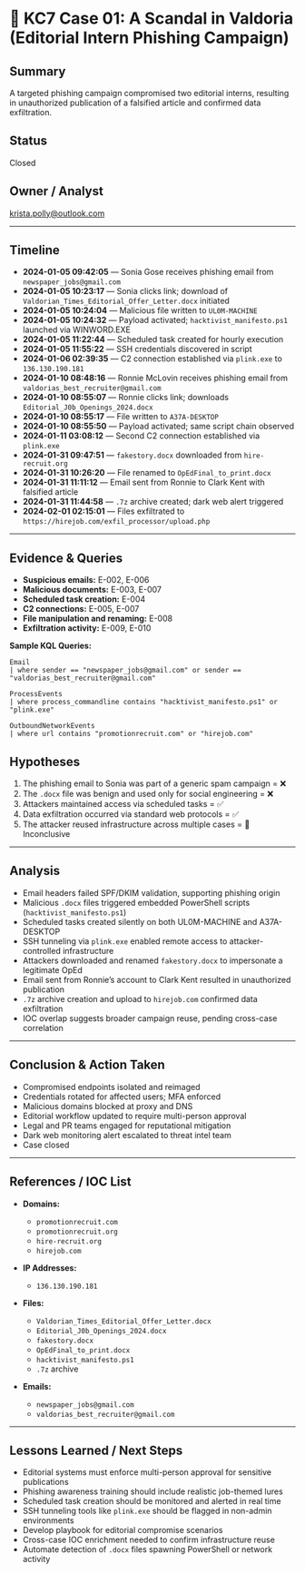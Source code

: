 # 📁 KC7 Case 01: A Scandal in Valdoria (Editorial Intern Phishing Campaign)

## Summary
A targeted phishing campaign compromised two editorial interns, resulting in unauthorized publication of a falsified article and confirmed data exfiltration.

## Status
Closed

## Owner / Analyst
krista.polly@outlook.com

---

## Timeline

- **2024-01-05 09:42:05** — Sonia Gose receives phishing email from `newspaper_jobs@gmail.com`
- **2024-01-05 10:23:17** — Sonia clicks link; download of `Valdorian_Times_Editorial_Offer_Letter.docx` initiated
- **2024-01-05 10:24:04** — Malicious file written to `UL0M-MACHINE`
- **2024-01-05 10:24:32** — Payload activated; `hacktivist_manifesto.ps1` launched via WINWORD.EXE
- **2024-01-05 11:22:44** — Scheduled task created for hourly execution
- **2024-01-05 11:55:22** — SSH credentials discovered in script
- **2024-01-06 02:39:35** — C2 connection established via `plink.exe` to `136.130.190.181`
- **2024-01-10 08:48:16** — Ronnie McLovin receives phishing email from `valdorias_best_recruiter@gmail.com`
- **2024-01-10 08:55:07** — Ronnie clicks link; downloads `Editorial_J0b_Openings_2024.docx`
- **2024-01-10 08:55:17** — File written to `A37A-DESKTOP`
- **2024-01-10 08:55:50** — Payload activated; same script chain observed
- **2024-01-11 03:08:12** — Second C2 connection established via `plink.exe`
- **2024-01-31 09:47:51** — `fakestory.docx` downloaded from `hire-recruit.org`
- **2024-01-31 10:26:20** — File renamed to `OpEdFinal_to_print.docx`
- **2024-01-31 11:11:12** — Email sent from Ronnie to Clark Kent with falsified article
- **2024-01-31 11:44:58** — `.7z` archive created; dark web alert triggered
- **2024-02-01 02:15:01** — Files exfiltrated to `https://hirejob.com/exfil_processor/upload.php`

---

## Evidence & Queries

- **Suspicious emails:** E-002, E-006  
- **Malicious documents:** E-003, E-007  
- **Scheduled task creation:** E-004  
- **C2 connections:** E-005, E-007  
- **File manipulation and renaming:** E-008  
- **Exfiltration activity:** E-009, E-010  

**Sample KQL Queries:**
```kql
Email
| where sender == "newspaper_jobs@gmail.com" or sender == "valdorias_best_recruiter@gmail.com"

ProcessEvents
| where process_commandline contains "hacktivist_manifesto.ps1" or "plink.exe"

OutboundNetworkEvents
| where url contains "promotionrecruit.com" or "hirejob.com"
```
## Hypotheses

1. The phishing email to Sonia was part of a generic spam campaign = ❌  
2. The `.docx` file was benign and used only for social engineering = ❌  
3. Attackers maintained access via scheduled tasks = ✅  
4. Data exfiltration occurred via standard web protocols = ✅  
5. The attacker reused infrastructure across multiple cases = 🔄 Inconclusive

---

## Analysis

- Email headers failed SPF/DKIM validation, supporting phishing origin  
- Malicious `.docx` files triggered embedded PowerShell scripts (`hacktivist_manifesto.ps1`)  
- Scheduled tasks created silently on both UL0M-MACHINE and A37A-DESKTOP  
- SSH tunneling via `plink.exe` enabled remote access to attacker-controlled infrastructure  
- Attackers downloaded and renamed `fakestory.docx` to impersonate a legitimate OpEd  
- Email sent from Ronnie’s account to Clark Kent resulted in unauthorized publication  
- `.7z` archive creation and upload to `hirejob.com` confirmed data exfiltration  
- IOC overlap suggests broader campaign reuse, pending cross-case correlation

---

## Conclusion & Action Taken

- Compromised endpoints isolated and reimaged  
- Credentials rotated for affected users; MFA enforced  
- Malicious domains blocked at proxy and DNS  
- Editorial workflow updated to require multi-person approval  
- Legal and PR teams engaged for reputational mitigation  
- Dark web monitoring alert escalated to threat intel team  
- Case closed

---

## References / IOC List

- **Domains:**  
  - `promotionrecruit.com`  
  - `promotionrecruit.org`  
  - `hire-recruit.org`  
  - `hirejob.com`

- **IP Addresses:**  
  - `136.130.190.181`

- **Files:**  
  - `Valdorian_Times_Editorial_Offer_Letter.docx`  
  - `Editorial_J0b_Openings_2024.docx`  
  - `fakestory.docx`  
  - `OpEdFinal_to_print.docx`  
  - `hacktivist_manifesto.ps1`  
  - `.7z` archive

- **Emails:**  
  - `newspaper_jobs@gmail.com`  
  - `valdorias_best_recruiter@gmail.com`

---

## Lessons Learned / Next Steps

- Editorial systems must enforce multi-person approval for sensitive publications  
- Phishing awareness training should include realistic job-themed lures  
- Scheduled task creation should be monitored and alerted in real time  
- SSH tunneling tools like `plink.exe` should be flagged in non-admin environments  
- Develop playbook for editorial compromise scenarios  
- Cross-case IOC enrichment needed to confirm infrastructure reuse  
- Automate detection of `.docx` files spawning PowerShell or network activity
